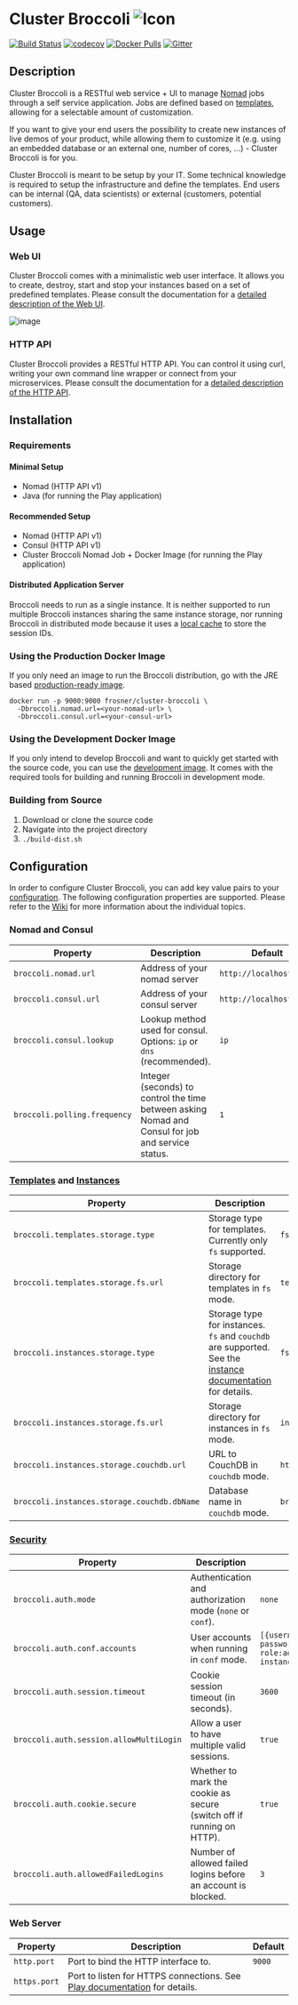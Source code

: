 # Cluster Broccoli ![Icon](https://github.com/FRosner/cluster-broccoli/raw/52dd3447343705bc2d2a76de7e19a84873d89d0c/public/images/favicon-readme.png)

[![Build Status](https://travis-ci.org/FRosner/cluster-broccoli.svg?branch=master)](https://travis-ci.org/FRosner/cluster-broccoli)
[![codecov](https://codecov.io/gh/FRosner/cluster-broccoli/branch/master/graph/badge.svg)](https://codecov.io/gh/FRosner/cluster-broccoli)
[![Docker Pulls](https://img.shields.io/docker/pulls/frosner/cluster-broccoli.svg?maxAge=2592000)](https://hub.docker.com/r/frosner/cluster-broccoli/)
[![Gitter](https://badges.gitter.im/FRosner/cluster-broccoli.svg)](https://gitter.im/FRosner/cluster-broccoli?utm_source=badge&utm_medium=badge&utm_campaign=pr-badge)

## Description

Cluster Broccoli is a RESTful web service + UI to manage [Nomad](https://www.nomadproject.io) jobs through a self service application. Jobs are defined based on [templates](https://github.com/FRosner/cluster-broccoli/wiki/Templates), allowing for a selectable amount of customization.

If you want to give your end users the possibility to create new instances of live demos of your product, while allowing them to customize it (e.g. using an embedded database or an external one, number of cores, ...) - Cluster Broccoli is for you.

Cluster Broccoli is meant to be setup by your IT. Some technical knowledge is required to setup the infrastructure and define the templates. End users can be internal (QA, data scientists) or external (customers, potential customers).

## Usage

### Web UI

Cluster Broccoli comes with a minimalistic web user interface. It allows you to create, destroy, start and stop your instances based on a set of predefined templates. Please consult the documentation for a [detailed description of the Web UI](https://github.com/FRosner/cluster-broccoli/wiki/Web-UI).

![image](https://cloud.githubusercontent.com/assets/3427394/18438860/6159e5f0-7903-11e6-9a59-b4ba0c884a50.png)

### HTTP API

Cluster Broccoli provides a RESTful HTTP API. You can control it using curl, writing your own command line wrapper or connect from your microservices. Please consult the documentation for a [detailed description of the HTTP API](https://github.com/FRosner/cluster-broccoli/wiki/HTTP-API-v1).

## Installation

### Requirements

#### Minimal Setup

- Nomad (HTTP API v1)
- Java (for running the Play application)

#### Recommended Setup

- Nomad (HTTP API v1)
- Consul (HTTP API v1)
- Cluster Broccoli Nomad Job + Docker Image (for running the Play application)

#### Distributed Application Server

Broccoli needs to run as a single instance.
It is neither supported to run multiple Broccoli instances sharing the same instance storage, nor running Broccoli in distributed mode because it uses a [local cache](http://www.ehcache.org/) to store the session IDs.

### Using the Production Docker Image

If you only need an image to run the Broccoli distribution, go with the JRE based [production-ready image](https://hub.docker.com/r/frosner/cluster-broccoli/).

```
docker run -p 9000:9000 frosner/cluster-broccoli \
  -Dbroccoli.nomad.url=<your-nomad-url> \
  -Dbroccoli.consul.url=<your-consul-url>
```

### Using the Development Docker Image

If you only intend to develop Broccoli and want to quickly get started with the source code, you can use the [development image](https://hub.docker.com/r/frosner/cluster-broccoli-dev/). It comes with the required tools for building and running Broccoli in development mode.

### Building from Source

1. Download or clone the source code
2. Navigate into the project directory
3. `./build-dist.sh`

## Configuration

In order to configure Cluster Broccoli, you can add key value pairs to your [configuration](https://www.playframework.com/documentation/2.4.x/Configuration).
The following configuration properties are supported. Please refer to the [Wiki](https://github.com/FRosner/cluster-broccoli/wiki) for more information about the individual topics.

### Nomad and Consul

| Property | Description | Default |
| -------- | ----------- | ------- |
| `broccoli.nomad.url` | Address of your nomad server | `http://localhost:4646` |
| `broccoli.consul.url` | Address of your consul server | `http://localhost:8500` |
| `broccoli.consul.lookup` | Lookup method used for consul. Options: `ip` or `dns` (recommended).| `ip` |
| `broccoli.polling.frequency` | Integer (seconds) to control the time between asking Nomad and Consul for job and service status. | `1` |

### [Templates](https://github.com/FRosner/cluster-broccoli/wiki/Templates) and [Instances](https://github.com/FRosner/cluster-broccoli/wiki/Instances)

| Property | Description | Default |
| -------- | ----------- | ------- |
| `broccoli.templates.storage.type` | Storage type for templates. Currently only `fs` supported. | `fs` |
| `broccoli.templates.storage.fs.url` | Storage directory for templates in `fs` mode. | `templates` |
| `broccoli.instances.storage.type` | Storage type for instances. `fs` and `couchdb` are supported. See the [instance documentation](https://github.com/FRosner/cluster-broccoli/wiki/Instances) for details. | `fs` |
| `broccoli.instances.storage.fs.url` | Storage directory for instances in `fs` mode. | `instances` |
| `broccoli.instances.storage.couchdb.url` | URL to CouchDB in `couchdb` mode. | `http://localhost:5984` |
| `broccoli.instances.storage.couchdb.dbName` | Database name in `couchdb` mode. | `broccoli_instances` |

### [Security](https://github.com/FRosner/cluster-broccoli/wiki/Security)

| Property | Description | Default |
| -------- | ----------- | ------- |
| `broccoli.auth.mode` | Authentication and authorization mode (`none` or `conf`). | `none` |
| `broccoli.auth.conf.accounts` | User accounts when running in `conf` mode. | `[{username:administrator, password:broccoli, role:administrator, instanceRegex:".*"}]` |
| `broccoli.auth.session.timeout` | Cookie session timeout (in seconds). | `3600` |
| `broccoli.auth.session.allowMultiLogin` | Allow a user to have multiple valid sessions. | `true` |
| `broccoli.auth.cookie.secure` | Whether to mark the cookie as secure (switch off if running on HTTP). | `true` |
| `broccoli.auth.allowedFailedLogins` | Number of allowed failed logins before an account is blocked. | `3` |

### Web Server

| Property | Description | Default |
| -------- | ----------- | ------- |
| `http.port` | Port to bind the HTTP interface to. | `9000` |
| `https.port` | Port to listen for HTTPS connections. See [Play documentation](https://www.playframework.com/documentation/2.4.x/ConfiguringHttps) for details. | |
